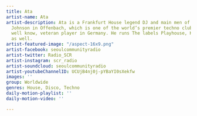 ```yaml
---
title: Ata
artist-name: Ata
artist-description: Ata is a Frankfurt House legend DJ and main men of club Robert
  Johnson in Offenbach, which is one of the world’s premier techno clubs. ATA is a
  well know, veteran player in Germany. He runs The labels Playhouse, Klang, Ongaku
  as well.
artist-featured-image: "/aspect-16x9.png"
artist-facebook: seoulcommunityradio
artist-twitter: Radio_SCR
artist-instagram: scr_radio
artist-soundcloud: seoulcommunityradio
artist-youtubeChannelID: UCUjB4nj0j-pYBaYI0sXekfw
images: ''
group: Worldwide
genres: House, Disco, Techno
daily-motion-playlist: ''
daily-motion-video: ''

---
```

